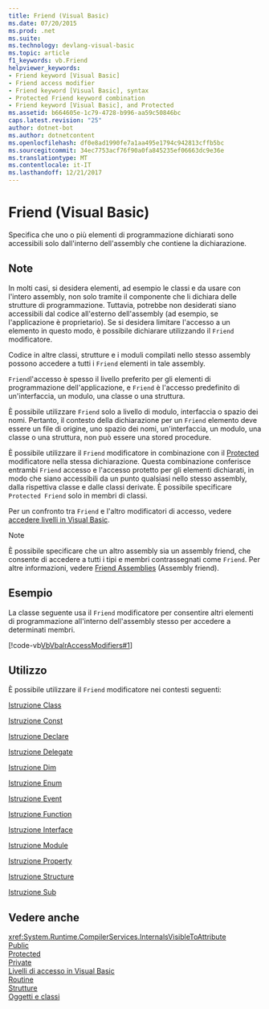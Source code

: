 ```yaml
---
title: Friend (Visual Basic)
ms.date: 07/20/2015
ms.prod: .net
ms.suite: 
ms.technology: devlang-visual-basic
ms.topic: article
f1_keywords: vb.Friend
helpviewer_keywords:
- Friend keyword [Visual Basic]
- Friend access modifier
- Friend keyword [Visual Basic], syntax
- Protected Friend keyword combination
- Friend keyword [Visual Basic], and Protected
ms.assetid: b664605e-1c79-4728-b996-aa59c50846bc
caps.latest.revision: "25"
author: dotnet-bot
ms.author: dotnetcontent
ms.openlocfilehash: df0e8ad1990fe7a1aa495e1794c942813cffb5bc
ms.sourcegitcommit: 34ec7753acf76f90a0fa845235ef06663dc9e36e
ms.translationtype: MT
ms.contentlocale: it-IT
ms.lasthandoff: 12/21/2017
---
```

# <a name="friend-visual-basic"></a>Friend (Visual Basic)
Specifica che uno o più elementi di programmazione dichiarati sono accessibili solo dall'interno dell'assembly che contiene la dichiarazione.  
  
## <a name="remarks"></a>Note  
 In molti casi, si desidera elementi, ad esempio le classi e da usare con l'intero assembly, non solo tramite il componente che li dichiara delle strutture di programmazione. Tuttavia, potrebbe non desiderati siano accessibili dal codice all'esterno dell'assembly (ad esempio, se l'applicazione è proprietario). Se si desidera limitare l'accesso a un elemento in questo modo, è possibile dichiarare utilizzando il `Friend` modificatore.  
  
 Codice in altre classi, strutture e i moduli compilati nello stesso assembly possono accedere a tutti i `Friend` elementi in tale assembly.  
  
 `Friend`l'accesso è spesso il livello preferito per gli elementi di programmazione dell'applicazione, e `Friend` è l'accesso predefinito di un'interfaccia, un modulo, una classe o una struttura.  
  
 È possibile utilizzare `Friend` solo a livello di modulo, interfaccia o spazio dei nomi. Pertanto, il contesto della dichiarazione per un `Friend` elemento deve essere un file di origine, uno spazio dei nomi, un'interfaccia, un modulo, una classe o una struttura, non può essere una stored procedure.  
  
 È possibile utilizzare il `Friend` modificatore in combinazione con il [Protected](../../../visual-basic/language-reference/modifiers/protected.md) modificatore nella stessa dichiarazione. Questa combinazione conferisce entrambi `Friend` accesso e l'accesso protetto per gli elementi dichiarati, in modo che siano accessibili da un punto qualsiasi nello stesso assembly, dalla rispettiva classe e dalle classi derivate. È possibile specificare `Protected Friend` solo in membri di classi.  
  
 Per un confronto tra `Friend` e l'altro modificatori di accesso, vedere [accedere livelli in Visual Basic](../../../visual-basic/programming-guide/language-features/declared-elements/access-levels.md).  
  
> [!NOTE]
>  È possibile specificare che un altro assembly sia un assembly friend, che consente di accedere a tutti i tipi e membri contrassegnati come `Friend`. Per altre informazioni, vedere [Friend Assemblies](../../programming-guide/concepts/assemblies-gac/friend-assemblies.md) (Assembly friend).  
  
## <a name="example"></a>Esempio  
 La classe seguente usa il `Friend` modificatore per consentire altri elementi di programmazione all'interno dell'assembly stesso per accedere a determinati membri.  
  
 [!code-vb[VbVbalrAccessModifiers#1](../../../visual-basic/language-reference/modifiers/codesnippet/VisualBasic/friend_1.vb)]  
  
## <a name="usage"></a>Utilizzo  
 È possibile utilizzare il `Friend` modificatore nei contesti seguenti:  
  
 [Istruzione Class](../../../visual-basic/language-reference/statements/class-statement.md)  
  
 [Istruzione Const](../../../visual-basic/language-reference/statements/const-statement.md)  
  
 [Istruzione Declare](../../../visual-basic/language-reference/statements/declare-statement.md)  
  
 [Istruzione Delegate](../../../visual-basic/language-reference/statements/delegate-statement.md)  
  
 [Istruzione Dim](../../../visual-basic/language-reference/statements/dim-statement.md)  
  
 [Istruzione Enum](../../../visual-basic/language-reference/statements/enum-statement.md)  
  
 [Istruzione Event](../../../visual-basic/language-reference/statements/event-statement.md)  
  
 [Istruzione Function](../../../visual-basic/language-reference/statements/function-statement.md)  
  
 [Istruzione Interface](../../../visual-basic/language-reference/statements/interface-statement.md)  
  
 [Istruzione Module](../../../visual-basic/language-reference/statements/module-statement.md)  
  
 [Istruzione Property](../../../visual-basic/language-reference/statements/property-statement.md)  
  
 [Istruzione Structure](../../../visual-basic/language-reference/statements/structure-statement.md)  
  
 [Istruzione Sub](../../../visual-basic/language-reference/statements/sub-statement.md)  
  
## <a name="see-also"></a>Vedere anche  
 <xref:System.Runtime.CompilerServices.InternalsVisibleToAttribute>  
 [Public](../../../visual-basic/language-reference/modifiers/public.md)  
 [Protected](../../../visual-basic/language-reference/modifiers/protected.md)  
 [Private](../../../visual-basic/language-reference/modifiers/private.md)  
 [Livelli di accesso in Visual Basic](../../../visual-basic/programming-guide/language-features/declared-elements/access-levels.md)  
 [Routine](../../../visual-basic/programming-guide/language-features/procedures/index.md)  
 [Strutture](../../../visual-basic/programming-guide/language-features/data-types/structures.md)  
 [Oggetti e classi](../../../visual-basic/programming-guide/language-features/objects-and-classes/index.md)
